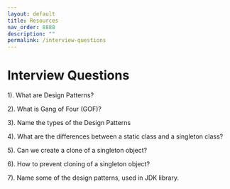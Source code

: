```yaml
---
layout: default
title: Resources
nav_order: 8888
description: ""
permalink: /interview-questions
---
```


# Interview Questions

1). What are Design Patterns?

2). What is Gang of Four (GOF)?

3). Name the types of the Design Patterns

4). What are the differences between a static class and a singleton class?

5). Can we create a clone of a singleton object?

6). How to prevent cloning of a singleton object?

7). Name some of the design patterns, used in JDK library.